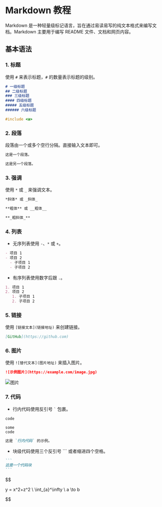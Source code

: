 # Markdown 教程

Markdown 是一种轻量级标记语言，旨在通过易读易写的纯文本格式来编写文档。Markdown 主要用于编写 README 文件、文档和网页内容。

## 基本语法

### 1. 标题

使用 `#` 来表示标题，`#` 的数量表示标题的级别。

```markdown
# 一级标题
## 二级标题
### 三级标题
#### 四级标题
##### 五级标题
###### 六级标题
```
```cpp
#include <a>
```

### 2. 段落

段落由一个或多个空行分隔。直接输入文本即可。

```markdown
这是一个段落。

这是另一个段落。
```

### 3. 强调

使用 `*` 或 `_` 来强调文本。

```markdown
*斜体* 或 _斜体_

**粗体** 或 __粗体__

**_粗斜体_**
```

### 4. 列表

- 无序列表使用 `-`、`*` 或 `+`。

```markdown
- 项目 1
- 项目 2
  - 子项目 1
  - 子项目 2
```

- 有序列表使用数字后跟 `.`。

```markdown
1. 项目 1
2. 项目 2
   1. 子项目 1
   2. 子项目 2
```

### 5. 链接

使用 `[链接文本](链接地址)` 来创建链接。

```markdown
[GitHub](https://github.com)
```

### 6. 图片

使用 `![替代文本](图片地址)` 来插入图片。

```markdown
![示例图片](https://example.com/image.jpg)
```
![图片](https://file.ohtoai.top/ohto-ai-github.png)

### 7. 代码

- 行内代码使用反引号 `` ` `` 包裹。

`code`
```
some
code
```

```markdown
这是 `行内代码` 的示例。
```

- 块级代码使用三个反引号 ``` 或者缩进四个空格。

````markdown
```
这是一个代码块
```
````


$$

y = x^2+z^2
\\
\int_{a}^\infty
\\
a \to b

$$


